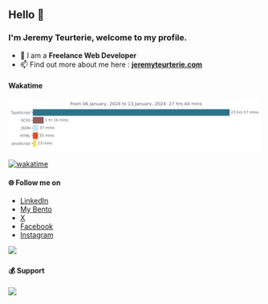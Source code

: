 ## Hello 👋
### I'm Jeremy Teurterie, welcome to my profile.

- 🌴 I am a <b>Freelance Web Developer</b>
- 📫 Find out more about me here : <b><a href="https://jeremyteurterie.com" target="_blank">jeremyteurterie.com</a></b>

<!-- #### 🚀 My projects

- <a href="https://sharuco.lndev.me/" target="_blank">Sharuco</a> : Share and explore essential codes, create forms to retrieve information and keep useful links.
- <a href="https://lnui.lndev.me/" target="_blank">LNUI</a> : With LNUI you will have components of all types that will allow you to build your website from scratch.
- <a href="https://wp.lndev.me/" target="_blank">World Portfolios</a> : Open source collection of World Portfolios. -->

#### Wakatime
[![wakatime-stats](https://github.com/jeremyteurterie/jeremyteurterie/blob/master/images/stat.svg)](https://wakatime.com/@jeremyteurterie)

[![wakatime](https://wakatime.com/badge/user/018d0c30-cb46-44be-b509-d953ea8a8215.svg)](https://wakatime.com/@018d0c30-cb46-44be-b509-d953ea8a8215)

#### 🌐 Follow me on

- <a href="https://linkedin.com/in/jeremyteurterie" target="_blank">LinkedIn</a>
- <a href="https://bento.me/jeremyteurterie" target="_blank">My Bento</a>
- <a href="https://twitter.com/jeremyteurterie" target="_blank">X</a>
- <a href="https://www.facebook.com/profile.php?id=100080409813583" target="_blank">Facebook</a>
- <a href="https://instagram.com/jeremyteurterie" target="_blank">Instagram</a>

![](https://komarev.com/ghpvc/?username=jeremyteurterie)

#### 💰 Support
<p><a href="https://www.buymeacoffee.com/jeremyteurterie"><img src="https://img.buymeacoffee.com/button-api/?text=Buy me a coffee&emoji=☕&slug=jeremyteruterie&button_colour=57CC99&font_colour=ffffff&font_family=Bree&outline_colour=000000&coffee_colour=FFDD00" /></a></p><br><br>